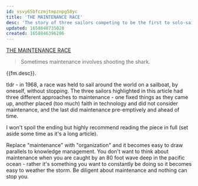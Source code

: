 ```yaml
---
id: vsvy65bfczmjtmpznpg58yc
title: 'THE MAINTENANCE RACE'
desc: 'The story of three sailors competing to be the first to solo-sail around the world and their approach to maintenance which led to three very different outcomes'
updated: 1658848735028
created: 1658846396286
---
```



[THE MAINTENANCE RACE](https://www.worksinprogress.co/issue/the-maintenance-race/)

> Sometimes maintenance involves shooting the shark.

{{fm.desc}}.

tldr - in 1968, a race was held to sail around the world on a sailboat, by oneself, without stopping. The three sailors highlighted in this article had three different approaches to maintenance - one fixed things as they came up, another placed (too much) faith in technology and did not consider maintenance, and the last did maintenance pre-emptively and ahead of time. 


I won't spoil the ending but highly recommend reading the piece in full (set aside some time as it's a long article).

Replace "maintenance" with "organization" and it becomes easy to draw parallels to knowledge management. You don't want to think about maintenance when you are caught by an 80 foot wave deep in the pacific ocean - rather it's something you want to constantly be doing so it becomes easy to weather the storm. Be diligent about maintenance and nothing can stop you. 